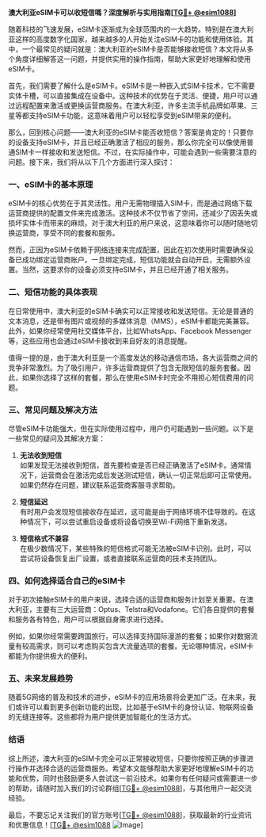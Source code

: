 **澳大利亚eSIM卡可以收短信嗎？深度解析与实用指南[[TG💪+ @esim1088](https://t.me/s/esim1088)]**

随着科技的飞速发展，eSIM卡逐渐成为全球范围内的一大趋势。特别是在澳大利亚这样的高度数字化国家，越来越多的人开始关注eSIM卡的功能和使用体验。其中，一个最常见的疑问就是：澳大利亚的eSIM卡是否能够接收短信？本文将从多个角度详细解答这一问题，并提供实用的操作指南，帮助大家更好地理解和使用eSIM卡。

首先，我们需要了解什么是eSIM卡。eSIM卡是一种嵌入式SIM卡技术，它不需要实体卡槽，可以直接集成在设备中。这种技术的优势在于灵活、便捷，用户可以通过远程配置来激活或更换运营商服务。在澳大利亚，许多主流手机品牌如苹果、三星等都支持eSIM卡功能，这意味着用户可以轻松享受到eSIM带来的便利。

那么，回到核心问题——澳大利亚的eSIM卡能否收短信？答案是肯定的！只要你的设备支持eSIM卡，并且已经正确激活了相应的服务，那么你完全可以像使用普通SIM卡一样接收和发送短信。不过，在实际操作中，可能会遇到一些需要注意的问题。接下来，我们将从以下几个方面进行深入探讨：

### **一、eSIM卡的基本原理**
eSIM卡的核心优势在于其灵活性。用户无需物理插入SIM卡，而是通过网络下载运营商提供的配置文件来完成激活。这种技术不仅节省了空间，还减少了因丢失或损坏实体卡而带来的麻烦。对于澳大利亚的用户来说，这意味着你可以随时随地切换运营商，享受不同的套餐和服务。

然而，正因为eSIM卡依赖于网络连接来完成配置，因此在初次使用时需要确保设备已成功绑定运营商账户。一旦绑定完成，短信功能就会自动开启，无需额外设置。当然，这要求你的设备必须支持eSIM卡，并且已经开通了相关服务。

### **二、短信功能的具体表现**
在日常使用中，澳大利亚的eSIM卡确实可以正常接收和发送短信。无论是普通的文本消息，还是带有图片或视频的多媒体消息（MMS），eSIM卡都能完美兼容。此外，如果你经常使用社交媒体平台，比如WhatsApp、Facebook Messenger等，这些应用也会通过eSIM卡接收到来自好友的消息提醒。

值得一提的是，由于澳大利亚是一个高度发达的移动通信市场，各大运营商之间的竞争非常激烈。为了吸引用户，许多运营商提供了包含无限短信的服务套餐。因此，如果你选择了这样的套餐，那么在使用eSIM卡时完全不用担心短信费用的问题。

### **三、常见问题及解决方法**
尽管eSIM卡功能强大，但在实际使用过程中，用户仍可能遇到一些问题。以下是一些常见的疑问及其解决方案：

1. **无法收到短信**  
   如果发现无法接收到短信，首先要检查是否已经正确激活了eSIM卡。通常情况下，运营商会在激活完成后发送测试短信，确认一切正常后即可正常使用。如果仍然存在问题，建议联系运营商客服寻求帮助。

2. **短信延迟**  
   有时用户会发现短信接收存在延迟，这可能是由于网络环境不佳导致的。在这种情况下，可以尝试重启设备或将设备切换至Wi-Fi网络下重新发送。

3. **短信格式不兼容**  
   在极少数情况下，某些特殊的短信格式可能无法被eSIM卡识别。此时，可以尝试将设备恢复出厂设置，或者直接联系运营商的技术支持团队。

### **四、如何选择适合自己的eSIM卡**
对于初次接触eSIM卡的用户来说，选择合适的运营商和服务计划至关重要。在澳大利亚，主要有三大运营商：Optus、Telstra和Vodafone。它们各自提供的套餐和服务各有特色，用户可以根据自身需求进行选择。

例如，如果你经常需要跨国旅行，可以选择支持国际漫游的套餐；如果你对数据流量有较高需求，则可以考虑购买包含大流量选项的套餐。无论哪种情况，eSIM卡都能为你提供极大的便利。

### **五、未来发展趋势**
随着5G网络的普及和技术的进步，eSIM卡的应用场景将会更加广泛。在未来，我们或许可以看到更多创新功能的出现，比如基于eSIM卡的身份认证、物联网设备的无缝连接等。这些都将为用户提供更加智能化的生活方式。

### **结语**
综上所述，澳大利亚的eSIM卡完全可以正常接收短信，只要你按照正确的步骤进行操作并选择合适的运营商服务。希望本文能够帮助大家更好地理解eSIM卡的功能和优势，同时也鼓励更多人尝试这一前沿技术。如果你有任何疑问或需要进一步的帮助，请随时加入我们的讨论群组[[TG💪+ @esim1088](https://t.me/s/esim1088)]，与其他用户一起交流经验。

最后，不要忘记关注我们的官方账号[[TG💪+ @esim1088](https://t.me/s/esim1088)]，获取最新的行业资讯和优惠信息！[[TG💪+ @esim1088](https://t.me/s/esim1088) ![Image](https://i.postimg.cc/4NQfJmqS/Snipaste-2025-05-13-00-14-12.png)]